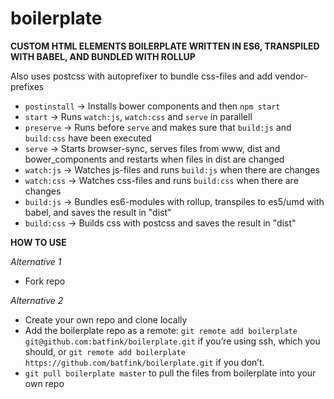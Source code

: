# boilerplate

**CUSTOM HTML ELEMENTS BOILERPLATE WRITTEN IN ES6, TRANSPILED WITH BABEL, AND BUNDLED WITH ROLLUP**

Also uses postcss with autoprefixer to bundle css-files and add vendor-prefixes

- `postinstall` -> Installs bower components and then `npm start`
- `start` -> Runs `watch:js`, `watch:css` and `serve` in parallell
- `preserve` -> Runs before `serve` and makes sure that `build:js` and `build:css` have been executed
- `serve` -> Starts browser-sync, serves files from www, dist and bower_components and restarts when files in dist are changed
- `watch:js` -> Watches js-files and runs `build:js` when there are changes
- `watch:css` -> Watches css-files and runs `build:css` when there are changes
- `build:js` -> Bundles es6-modules with rollup, transpiles to es5/umd with babel, and saves the result in "dist"
- `build:css` -> Builds css with postcss and saves the result in "dist"

**HOW TO USE**

*Alternative 1*
- Fork repo

*Alternative 2*
- Create your own repo and clone locally
- Add the boilerplate repo as a remote: `git remote add boilerplate git@github.com:batfink/boilerplate.git` if you’re using ssh, which you should, or `git remote add boilerplate https://github.com/batfink/boilerplate.git` if you don’t.
- `git pull boilerplate master` to pull the files from boilerplate into your own repo

